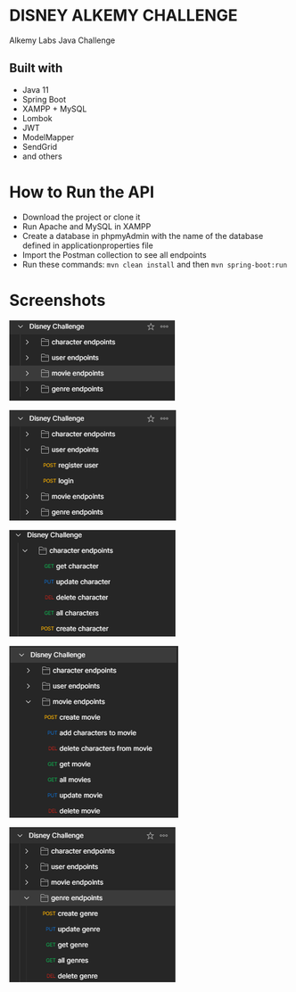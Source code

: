 # DISNEY ALKEMY CHALLENGE
Alkemy Labs Java Challenge

## Built with

* Java 11
* Spring Boot
* XAMPP + MySQL
* Lombok
* JWT
* ModelMapper
* SendGrid
* and others

# How to Run the API
* Download the project or clone it
* Run Apache and MySQL in XAMPP
* Create a database in phpmyAdmin with the name of the database defined in applicationproperties file
* Import the Postman collection to see all endpoints
* Run these commands: `mvn clean install` and then `mvn spring-boot:run`

# Screenshots

![postman-collection](/screenshots/postman-collection.png)

![user-endpoints](/screenshots/user-endpoints.png)

![character-endpoints](/screenshots/character-endpoints.png)

![movie-endpoints](/screenshots/movie-endpoints.png)

![genre-endpoints](/screenshots/genre-endpoints.png)
